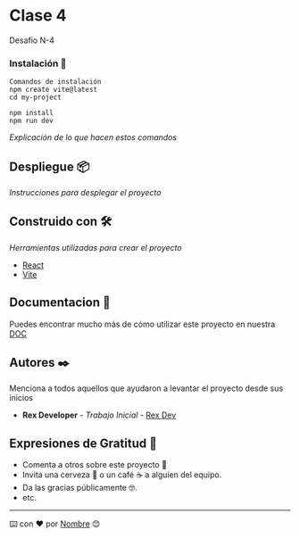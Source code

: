 

# Clase 4

Desafio N-4 

### Instalación 🔧

```
Comandos de instalación
npm create vite@latest
cd my-project

npm install
npm run dev
```

_Explicación de lo que hacen estos comandos_

## Despliegue 📦

_Instrucciones para desplegar el proyecto_

## Construido con 🛠️

_Herramientas utilizadas para crear el proyecto_

* [React](https://es.react.dev/) 
* [Vite](https://vitejs.dev/) 



## Documentacion 📖

Puedes encontrar mucho más de cómo utilizar este proyecto en nuestra [DOC](https://react-wiki-one.vercel.app/)


## Autores ✒️

Menciona a todos aquellos que ayudaron a levantar el proyecto desde sus inicios

* **Rex Developer** - *Trabajo Inicial* - [Rex Dev](https://github.com/rexstudios-dev)

## Expresiones de Gratitud 🎁

* Comenta a otros sobre este proyecto 📢
* Invita una cerveza 🍺 o un café ☕ a alguien del equipo. 
* Da las gracias públicamente 🤓.
* etc.

---
⌨️ con ❤️ por [Nombre](https://github.com/tu) 😊

